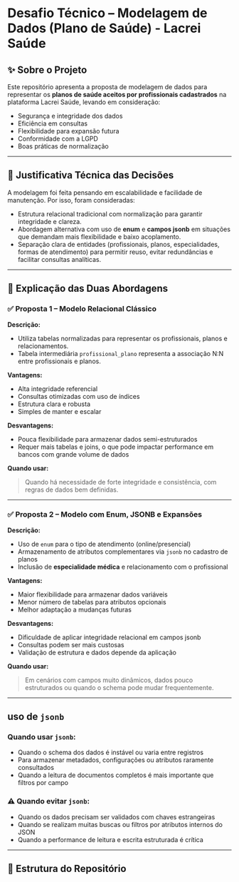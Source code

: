 # Desafio Técnico – Modelagem de Dados (Plano de Saúde) - Lacrei Saúde

## ✨ Sobre o Projeto

Este repositório apresenta a proposta de modelagem de dados para representar os **planos de saúde aceitos por profissionais cadastrados** na plataforma Lacrei Saúde, levando em consideração:

- Segurança e integridade dos dados
- Eficiência em consultas
- Flexibilidade para expansão futura
- Conformidade com a LGPD
- Boas práticas de normalização

---

## 🧠 Justificativa Técnica das Decisões

A modelagem foi feita pensando em escalabilidade e facilidade de manutenção. Por isso, foram consideradas:

- Estrutura relacional tradicional com normalização para garantir integridade e clareza.
- Abordagem alternativa com uso de **enum** e **campos jsonb** em situações que demandam mais flexibilidade e baixo acoplamento.
- Separação clara de entidades (profissionais, planos, especialidades, formas de atendimento) para permitir reuso, evitar redundâncias e facilitar consultas analíticas.

---

## 🔁 Explicação das Duas Abordagens

### ✅ Proposta 1 – Modelo Relacional Clássico

**Descrição:**
- Utiliza tabelas normalizadas para representar os profissionais, planos e relacionamentos.
- Tabela intermediária `profissional_plano` representa a associação N:N entre profissionais e planos.

**Vantagens:**
- Alta integridade referencial
- Consultas otimizadas com uso de índices
- Estrutura clara e robusta
- Simples de manter e escalar

**Desvantagens:**
- Pouca flexibilidade para armazenar dados semi-estruturados
- Requer mais tabelas e joins, o que pode impactar performance em bancos com grande volume de dados

**Quando usar:**
> Quando há necessidade de forte integridade e consistência, com regras de dados bem definidas.

---

### ✅ Proposta 2 – Modelo com Enum, JSONB e Expansões

**Descrição:**
- Uso de `enum` para o tipo de atendimento (online/presencial)
- Armazenamento de atributos complementares via `jsonb` no cadastro de planos
- Inclusão de **especialidade médica** e relacionamento com o profissional

**Vantagens:**
- Maior flexibilidade para armazenar dados variáveis
- Menor número de tabelas para atributos opcionais
- Melhor adaptação a mudanças futuras

**Desvantagens:**
- Dificuldade de aplicar integridade relacional em campos jsonb
- Consultas podem ser mais custosas
- Validação de estrutura e dados depende da aplicação

**Quando usar:**
> Em cenários com campos muito dinâmicos, dados pouco estruturados ou quando o schema pode mudar frequentemente.

---

## uso de `jsonb`

### Quando usar `jsonb`:

- Quando o schema dos dados é instável ou varia entre registros
- Para armazenar metadados, configurações ou atributos raramente consultados
- Quando a leitura de documentos completos é mais importante que filtros por campo

### ⚠️ Quando evitar `jsonb`:

- Quando os dados precisam ser validados com chaves estrangeiras
- Quando se realizam muitas buscas ou filtros por atributos internos do JSON
- Quando a performance de leitura e escrita estruturada é crítica

---

## 📁 Estrutura do Repositório


